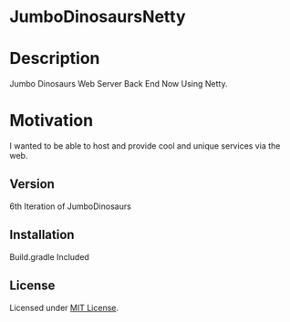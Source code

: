 # JumboDinosaursNetty

# Description
Jumbo Dinosaurs Web Server Back End Now Using Netty.

# Motivation
I wanted to be able to host and provide cool and unique services via the web.

## Version
6th Iteration of JumboDinosaurs

## Installation
Build.gradle Included 


## License
Licensed under [MIT License](LICENSE).
